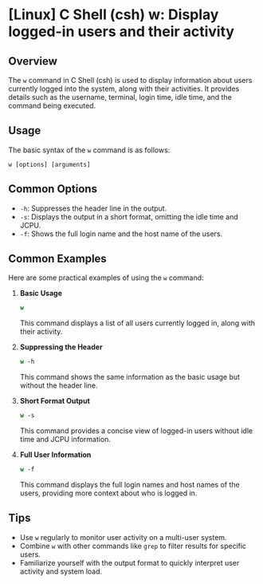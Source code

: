 # [Linux] C Shell (csh) w: Display logged-in users and their activity

## Overview
The `w` command in C Shell (csh) is used to display information about users currently logged into the system, along with their activities. It provides details such as the username, terminal, login time, idle time, and the command being executed.

## Usage
The basic syntax of the `w` command is as follows:

```
w [options] [arguments]
```

## Common Options
- `-h`: Suppresses the header line in the output.
- `-s`: Displays the output in a short format, omitting the idle time and JCPU.
- `-f`: Shows the full login name and the host name of the users.

## Common Examples
Here are some practical examples of using the `w` command:

1. **Basic Usage**
   ```csh
   w
   ```
   This command displays a list of all users currently logged in, along with their activity.

2. **Suppressing the Header**
   ```csh
   w -h
   ```
   This command shows the same information as the basic usage but without the header line.

3. **Short Format Output**
   ```csh
   w -s
   ```
   This command provides a concise view of logged-in users without idle time and JCPU information.

4. **Full User Information**
   ```csh
   w -f
   ```
   This command displays the full login names and host names of the users, providing more context about who is logged in.

## Tips
- Use `w` regularly to monitor user activity on a multi-user system.
- Combine `w` with other commands like `grep` to filter results for specific users.
- Familiarize yourself with the output format to quickly interpret user activity and system load.